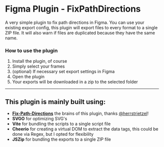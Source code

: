 # Figma Plugin - FixPathDirections

A very simple plugin to fix path directions in Figma.
You can use your existing export config, this plugin will export files to every format to a single ZIP file.
It will also warn if files are duplicated because they have the same name.

### How to use the plugin

1. Install the plugin, of course
2. Simply select your frames
3. (optional) If necessary set export settings in Figma
4. Open the plugin
5. Your exports will be downloaded in a zip to the selected folder

---

## This plugin is mainly built using:

- **[Fix-Path-Directions](https://github.com/herrstrietzel/fix-path-directions)** the brains of this plugin,
  thanks [@herrstrietzel](https://github.com/herrstrietzel)!
- **SVGO** for optimizing SVG's
- **Vite** for bundling the scripts to a single script file
- **Cheerio** for creating a virtual DOM to extract the data tags, this could be done via Regex, but I opted for
  flexibility
- **JSZip** for bundling the exports to a single ZIP file
